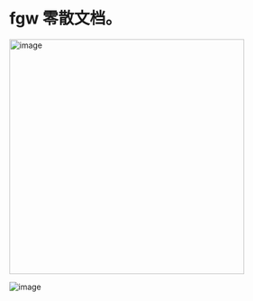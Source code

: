 # fgw 零散文档。

<img width="417" alt="image" src="https://github.com/wanpf/docs/assets/2276200/528b9cf0-31c1-45ac-81af-549f9a2fe83c">

![image](https://github.com/wanpf/docs/assets/2276200/8f970ec2-ccb6-4ed4-90cb-b8885ee0f221)
